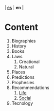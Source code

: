 | [es](../español/contenido.md) | **en** |

# Content

1. Biographies
2. History
3. Books
4. Laws
   1. Creational
   2. Natural
5. Places
6. Predictions
7. Prophesies
8. Recommendations
   1. [Life](./life-recommendations.md)
   2. [Social](./social-recommendations.md)
9. Tecnology
